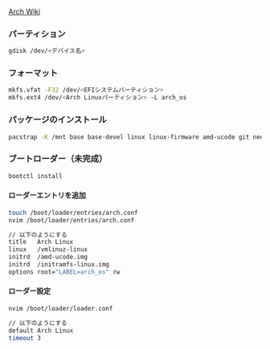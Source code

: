 [Arch Wiki](https://wiki.archlinux.jp/index.php/%E3%82%A4%E3%83%B3%E3%82%B9%E3%83%88%E3%83%BC%E3%83%AB%E3%82%AC%E3%82%A4%E3%83%89)
### パーティション
```bash
gdisk /dev/<デバイス名>
```
### フォーマット
```bash
mkfs.vfat -F32 /dev/<EFIシステムパーティション>
mkfs.ext4 /dev/<Arch Linuxパーティション> -L arch_os
```
### パッケージのインストール
```bash
pacstrap -K /mnt base base-devel linux linux-firmware amd-ucode git neovim sudo
```
### ブートローダー（未完成）
```bash
bootctl install
```
#### ローダーエントリを追加
```bash
touch /boot/loader/entries/arch.conf
nvim /boot/loader/entries/arch.conf

// 以下のようにする
title   Arch Linux
linux   /vmlinuz-linux
initrd  /amd-ucode.img
initrd  /initramfs-linux.img
options root="LABEL=arch_os" rw
```
#### ローダー設定
```bash
nvim /boot/loader/loader.conf

// 以下のようにする
default Arch Linux
timeout 3
```